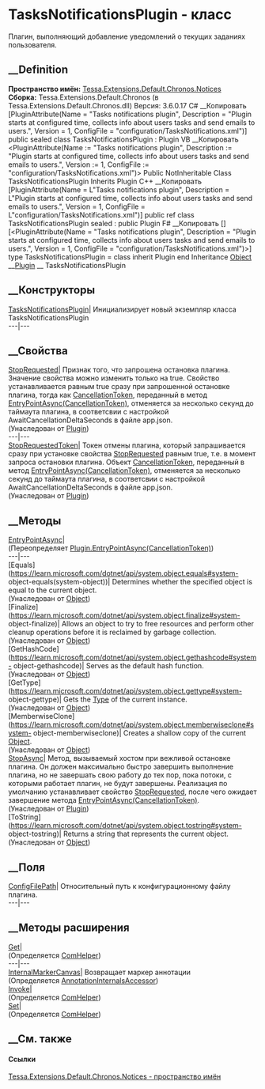 # TasksNotificationsPlugin - класс
Плагин, выполняющий добавление уведомлений о текущих заданиях пользователя.
## __Definition
 **Пространство имён:**
[Tessa.Extensions.Default.Chronos.Notices](N_Tessa_Extensions_Default_Chronos_Notices.htm)  
 **Сборка:** Tessa.Extensions.Default.Chronos (в
Tessa.Extensions.Default.Chronos.dll) Версия: 3.6.0.17
C# __Копировать
    [PluginAttribute(Name = "Tasks notifications plugin", Description = "Plugin starts at configured time, collects info about users tasks and send emails to users.", 
    	Version = 1, ConfigFile = "configuration/TasksNotifications.xml")]
    public sealed class TasksNotificationsPlugin : Plugin
VB __Копировать
    <PluginAttribute(Name := "Tasks notifications plugin", Description := "Plugin starts at configured time, collects info about users tasks and send emails to users.", 
    	Version := 1, ConfigFile := "configuration/TasksNotifications.xml")>
    Public NotInheritable Class TasksNotificationsPlugin
    	Inherits Plugin
C++ __Копировать
    [PluginAttribute(Name = L"Tasks notifications plugin", Description = L"Plugin starts at configured time, collects info about users tasks and send emails to users.", 
    	Version = 1, ConfigFile = L"configuration/TasksNotifications.xml")]
    public ref class TasksNotificationsPlugin sealed : public Plugin
F# __Копировать
     [<SealedAttribute>]
    [<PluginAttribute(Name = "Tasks notifications plugin", Description = "Plugin starts at configured time, collects info about users tasks and send emails to users.", 
    	Version = 1, ConfigFile = "configuration/TasksNotifications.xml")>]
    type TasksNotificationsPlugin = 
        class
            inherit Plugin
        end
Inheritance
    [Object](https://learn.microsoft.com/dotnet/api/system.object) __[Plugin](T_Chronos_Contracts_Plugin.htm) __ TasksNotificationsPlugin
##  __Конструкторы
[TasksNotificationsPlugin](M_Tessa_Extensions_Default_Chronos_Notices_TasksNotificationsPlugin__ctor.htm)|
Инициализирует новый экземпляр класса TasksNotificationsPlugin  
---|---  
##  __Свойства
[StopRequested](P_Chronos_Contracts_Plugin_StopRequested.htm)|  Признак того,
что запрошена остановка плагина. Значение свойства можно изменить только на
true. Свойство устанавливается равным true сразу при запрошенной остановке
плагина, тогда как
[CancellationToken](https://learn.microsoft.com/dotnet/api/system.threading.cancellationtoken),
переданный в метод
[EntryPointAsync(CancellationToken)](M_Chronos_Contracts_Plugin_EntryPointAsync.htm),
отменяется за несколько секунд до таймаута плагина, в соответсвии с настройкой
AwaitCancellationDeltaSeconds в файле app.json.  
(Унаследован от [Plugin](T_Chronos_Contracts_Plugin.htm))  
---|---  
[StopRequestedToken](P_Chronos_Contracts_Plugin_StopRequestedToken.htm)|
Токен отмены плагина, который запрашивается сразу при установке свойства
[StopRequested](P_Chronos_Contracts_Plugin_StopRequested.htm) равным true,
т.е. в момент запроса остановки плагина. Объект
[CancellationToken](https://learn.microsoft.com/dotnet/api/system.threading.cancellationtoken),
переданный в метод
[EntryPointAsync(CancellationToken)](M_Chronos_Contracts_Plugin_EntryPointAsync.htm),
отменяется за несколько секунд до таймаута плагина, в соответсвии с настройкой
AwaitCancellationDeltaSeconds в файле app.json.  
(Унаследован от [Plugin](T_Chronos_Contracts_Plugin.htm))  
##  __Методы
[EntryPointAsync](M_Tessa_Extensions_Default_Chronos_Notices_TasksNotificationsPlugin_EntryPointAsync.htm)|  
(Переопределяет
[Plugin.EntryPointAsync(CancellationToken)](M_Chronos_Contracts_Plugin_EntryPointAsync.htm))  
---|---  
[Equals](https://learn.microsoft.com/dotnet/api/system.object.equals#system-
object-equals\(system-object\))| Determines whether the specified object is
equal to the current object.  
(Унаследован от
[Object](https://learn.microsoft.com/dotnet/api/system.object))  
[Finalize](https://learn.microsoft.com/dotnet/api/system.object.finalize#system-
object-finalize)| Allows an object to try to free resources and perform other
cleanup operations before it is reclaimed by garbage collection.  
(Унаследован от
[Object](https://learn.microsoft.com/dotnet/api/system.object))  
[GetHashCode](https://learn.microsoft.com/dotnet/api/system.object.gethashcode#system-
object-gethashcode)| Serves as the default hash function.  
(Унаследован от
[Object](https://learn.microsoft.com/dotnet/api/system.object))  
[GetType](https://learn.microsoft.com/dotnet/api/system.object.gettype#system-
object-gettype)| Gets the
[Type](https://learn.microsoft.com/dotnet/api/system.type) of the current
instance.  
(Унаследован от
[Object](https://learn.microsoft.com/dotnet/api/system.object))  
[MemberwiseClone](https://learn.microsoft.com/dotnet/api/system.object.memberwiseclone#system-
object-memberwiseclone)| Creates a shallow copy of the current
[Object](https://learn.microsoft.com/dotnet/api/system.object).  
(Унаследован от
[Object](https://learn.microsoft.com/dotnet/api/system.object))  
[StopAsync](M_Chronos_Contracts_Plugin_StopAsync.htm)|  Метод, вызываемый
хостом при вежливой остановке плагина. Он должен максимально быстро завершить
выполнение плагина, но не завершать свою работу до тех пор, пока потоки, с
которыми работает плагин, не будут завершены. Реализация по умолчанию
устанавливает свойство
[StopRequested](P_Chronos_Contracts_Plugin_StopRequested.htm), после чего
ожидает завершение метода
[EntryPointAsync(CancellationToken)](M_Chronos_Contracts_Plugin_EntryPointAsync.htm).  
(Унаследован от [Plugin](T_Chronos_Contracts_Plugin.htm))  
[ToString](https://learn.microsoft.com/dotnet/api/system.object.tostring#system-
object-tostring)| Returns a string that represents the current object.  
(Унаследован от
[Object](https://learn.microsoft.com/dotnet/api/system.object))  
##  __Поля
[ConfigFilePath](F_Tessa_Extensions_Default_Chronos_Notices_TasksNotificationsPlugin_ConfigFilePath.htm)|
Относительный путь к конфигурационному файлу плагина.  
---|---  
## __Методы расширения
[Get](M_Tessa_Extensions_Default_Client_EDS_ComHelper_Get.htm)|  
(Определяется
[ComHelper](T_Tessa_Extensions_Default_Client_EDS_ComHelper.htm))  
---|---  
[InternalMarkerCanvas](M_Tessa_UI_Views_Charting_Annotations_AnnotationInternalsAccessor_InternalMarkerCanvas.htm)|
Возвращает маркер аннотации  
(Определяется
[AnnotationInternalsAccessor](T_Tessa_UI_Views_Charting_Annotations_AnnotationInternalsAccessor.htm))  
[Invoke](M_Tessa_Extensions_Default_Client_EDS_ComHelper_Invoke.htm)|  
(Определяется
[ComHelper](T_Tessa_Extensions_Default_Client_EDS_ComHelper.htm))  
[Set](M_Tessa_Extensions_Default_Client_EDS_ComHelper_Set.htm)|  
(Определяется
[ComHelper](T_Tessa_Extensions_Default_Client_EDS_ComHelper.htm))  
##  __См. также
#### Ссылки
[Tessa.Extensions.Default.Chronos.Notices - пространство
имён](N_Tessa_Extensions_Default_Chronos_Notices.htm)
